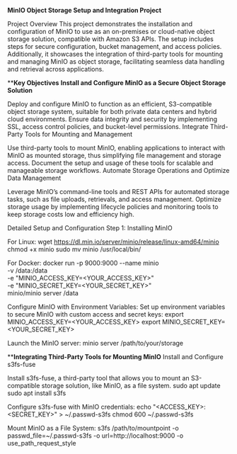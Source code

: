 **MinIO Object Storage Setup and Integration Project**

Project Overview
This project demonstrates the installation and configuration of MinIO to use as an on-premises or cloud-native object storage solution, compatible with Amazon S3 APIs. The setup includes steps for secure configuration, bucket management, and access policies. Additionally, it showcases the integration of third-party tools for mounting and managing MinIO as object storage, facilitating seamless data handling and retrieval across applications.


****Key Objectives**
**Install and Configure MinIO as a Secure Object Storage Solution**

Deploy and configure MinIO to function as an efficient, S3-compatible object storage system, suitable for both private data centers and hybrid cloud environments.
Ensure data integrity and security by implementing SSL, access control policies, and bucket-level permissions.
Integrate Third-Party Tools for Mounting and Management

Use third-party tools to mount MinIO, enabling applications to interact with MinIO as mounted storage, thus simplifying file management and storage access.
Document the setup and usage of these tools for scalable and manageable storage workflows.
Automate Storage Operations and Optimize Data Management

Leverage MinIO’s command-line tools and REST APIs for automated storage tasks, such as file uploads, retrievals, and access management.
Optimize storage usage by implementing lifecycle policies and monitoring tools to keep storage costs low and efficiency high.


Detailed Setup and Configuration
Step 1: Installing MinIO

For Linux:
wget https://dl.min.io/server/minio/release/linux-amd64/minio
chmod +x minio
sudo mv minio /usr/local/bin/


For Docker:
docker run -p 9000:9000 --name minio \
-v /data:/data \
-e "MINIO_ACCESS_KEY=<YOUR_ACCESS_KEY>" \
-e "MINIO_SECRET_KEY=<YOUR_SECRET_KEY>" \
minio/minio server /data


Configure MinIO with Environment Variables:
Set up environment variables to secure MinIO with custom access and secret keys:
export MINIO_ACCESS_KEY=<YOUR_ACCESS_KEY>
export MINIO_SECRET_KEY=<YOUR_SECRET_KEY>


Launch the MinIO server:
minio server /path/to/your/storage


****Integrating Third-Party Tools for Mounting MinIO**
Install and Configure s3fs-fuse

Install s3fs-fuse, a third-party tool that allows you to mount an S3-compatible storage solution, like MinIO, as a file system.
sudo apt update
sudo apt install s3fs

Configure s3fs-fuse with MinIO credentials:
echo "<ACCESS_KEY>:<SECRET_KEY>" > ~/.passwd-s3fs
chmod 600 ~/.passwd-s3fs


Mount MinIO as a File System:
s3fs <bucket-name> /path/to/mountpoint -o passwd_file=~/.passwd-s3fs -o url=http://localhost:9000 -o use_path_request_style




